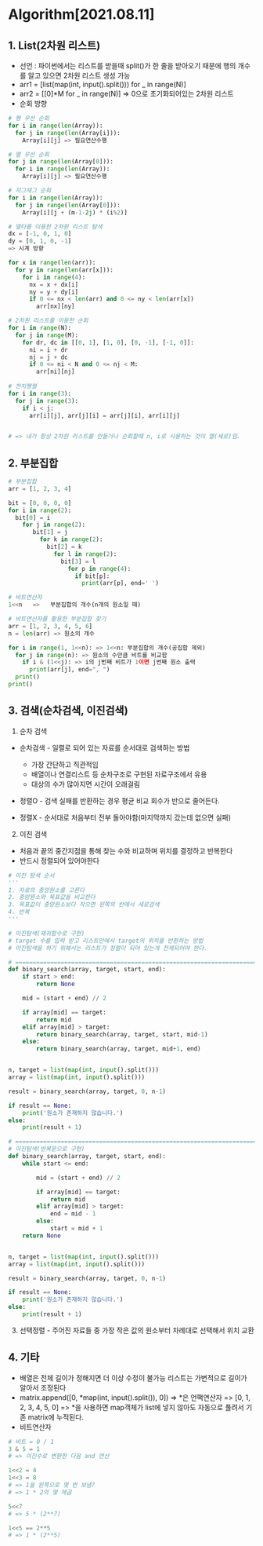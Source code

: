 # Algorithm[2021.08.11]



## 1. List(2차원 리스트)

- 선언 : 파이썬에서는 리스트를 받을때 split()가 한 줄을 받아오기 때문에 행의 개수를 알고 있으면 2차원 리스트 생성 가능
- arr1 = [list(map(int, input().split())) for _ in range(N)]
- arr2 = [[0]*M for _ in range(N)]
  => 0으로 초기화되어있는 2차원 리스트
- 순회 방향

```python
# 행 우선 순회
for i in range(len(Array)):
  for j in range(len(Array[i])):
    Array[i][j] => 필요연산수행

# 열 우선 순회
for j in range(len(Array[0])):
  for i in range(len(Array)):
    Array[i][j] => 필요연산수행

# 지그재그 순회
for i in range(len(Array)):
  for j in range(len(Array[0])):
    Array[i][j + (m-1-2j) * (i%2)]

# 델타를 이용한 2차원 리스트 탐색
dx = [-1, 0, 1, 0]
dy = [0, 1, 0, -1]
=> 시계 방향

for x in range(len(arr)):
  for y in range(len(arr[x])):
    for i in range(4):
      nx = x + dx[i]
      ny = y + dy[i]
      if 0 <= nx < len(arr) and 0 <= ny < len(arr[x])        
        arr[nx][ny]

# 2차원 리스트를 이용한 순회
for i in range(N):
  for j in range(M):
    for dr, dc in [[0, 1], [1, 0], [0, -1], [-1, 0]]:
      ni = i + dr
      nj = j + dc
      if 0 <= ni < N and 0 <= nj < M:
        arr[ni][nj]
        
# 전치행렬
for i in range(3):
  for j in range(3):
    if i < j:
      arr[i][j], arr[j][i] = arr[j][i], arr[i][j] 


# => 내가 항상 2차원 리스트를 만들거나 순회할때 n, i로 사용하는 것이 열(세로)임. 

```



## 2. 부분집합

```python
# 부분집합
arr = [1, 2, 3, 4]

bit = [0, 0, 0, 0]
for i in range(2):
  bit[0] = i
    for j in range(2):
       bit[1] = j
         for k in range(2):
           bit[2] = k
             for l in range(2):
               bit[3] = l
                 for p in range(4):
                   if bit[p]:
                     print(arr[p], end=' ')                

# 비트연산자
1<<n   =>   부분집합의 개수(n개의 원소일 때)

# 비트연산자를 활용한 부분집합 찾기
arr = [1, 2, 3, 4, 5, 6]
n = len(arr) => 원소의 개수

for i in range(1, 1<<n): => 1<<n: 부분집합의 개수(공집합 제외) 
  for j in range(n): => 원소의 수만큼 비트를 비교함
    if i & (1<<j): => i의 j번째 비트가 1이면 j번째 원소 출력
      print(arr[j], end=", ") 
  print()
print()

```



## 3. 검색(순차검색, 이진검색)

1.  순차 검색

- 순차검색 - 일렬로 되어 있는 자료를 순서대로 검색하는 방법
  - 가장 간단하고 직관적임
  - 배열이나 연결리스트 등 순차구조로 구현된 자료구조에서 유용
  - 대상의 수가 많아지면 시간이 오래걸림

- 정렬O - 검색 실패를 반환하는 경우 평균 비교 회수가 반으로 줄어든다.
- 정렬X - 순서대로 처음부터 전부 돌아야함(마지막까지 갔는데 없으면 실패)

2.  이진 검색

- 처음과 끝의 중간지점을 통해 찾는 수와 비교하며 위치를 결정하고 반복한다
- 반드시 정렬되어 있어야한다

```python
# 이진 탐색 순서
'''
1. 자료의 중앙원소를 고른다
2. 중앙원소와 목표값을 비교한다
3. 목표값이 중앙원소보다 작으면 왼쪽의 반에서 새로검색
4. 반복
'''

# 이진탐색(재귀함수로 구현)
# target 수를 입력 받고 리스트안에서 target의 위치를 반환하는 방법
# 이진탐색을 하기 위해서는 리스트가 정렬이 되어 있는게 전제되어야 한다.

# =====================================================================
def binary_search(array, target, start, end):
    if start > end:
        return None

    mid = (start + end) // 2

    if array[mid] == target:
        return mid
    elif array[mid] > target:
        return binary_search(array, target, start, mid-1)
    else:
        return binary_search(array, target, mid+1, end)


n, target = list(map(int, input().split()))
array = list(map(int, input().split()))

result = binary_search(array, target, 0, n-1)

if result == None:
    print('원소가 존재하지 않습니다.')
else:
    print(result + 1)

# =====================================================================
# 이진탐색(반복문으로 구현)
def binary_search(array, target, start, end):
    while start <= end:

        mid = (start + end) // 2

        if array[mid] == target:
            return mid
        elif array[mid] > target:
            end = mid - 1
        else:
            start = mid + 1
    return None


n, target = list(map(int, input().split()))
array = list(map(int, input().split()))

result = binary_search(array, target, 0, n-1)

if result == None:
    print('원소가 존재하지 않습니다.')
else:
    print(result + 1)

```

3.  선택정렬 - 주어진 자료들 중 가장 작은 값의 원소부터 차례대로 선택해서 위치 교환

   

## 4. 기타

- 배열은 전체 길이가 정해지면 더 이상 수정이 불가능
  리스트는 가변적으로 길이가 알아서 조정된다
- matrix.append([0, *map(int, input().split()), 0]) => *은 언팩연산자
  => [0, 1, 2, 3, 4, 5, 0] => *을 사용하면 map객체가 list에 넣지 않아도 자동으로 풀려서 기존 matrix에 누적된다.
- 비트연산자

```python
# 비트 = 0 / 1
3 & 5 = 1
# => 이진수로 변환한 다음 and 연산

1<<2 = 4
1<<3 = 8
# => 1을 왼쪽으로 몇 번 보냄?
# => 1 * 2의 몇 제곱

5<<7
# => 5 * (2**7)

1<<5 == 2**5
# => 1 * (2**5) 
```



